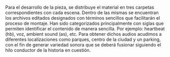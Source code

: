 Para el desarrollo de la pieza, se distribuye el material en tres carpetas correspondientes con cada escena. Dentro de las mismas se encuentran los archivos editados designados con términos sencillos que facilitarán el proceso de montaje. Han sido categorizados principalmente con siglas que permiten identificar el contenido de manera sencilla. Por ejemplo: heartbeat (hb), voz, ambient sound (as), etc. 
Para obtener dichos audios acudimos a diferentes localizaciones como parques, centro de la ciudad y un parking, con el fin de generar variedad sonora que se deberá fusionar siguiendo el hilo conductor de la historia en cuestión. 
